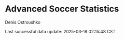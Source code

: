 # Advanced Soccer Statistics
Denis Ostroushko

<!-- gfm -->

Last successful data update: 2025-03-18 02:15:48 CST
